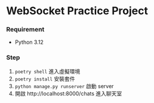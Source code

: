 # WebSocket Practice Project

### Requirement
* Python 3.12

### Step
1. `poetry shell` 進入虛擬環境
2. `poetry install` 安裝套件
3. `python manage.py runserver` 啟動 server
4. 開啟 http://localhost:8000/chats 進入聊天室